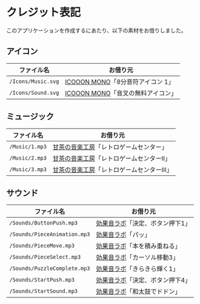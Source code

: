 # クレジット表記
このアプリケーションを作成するにあたり、以下の素材をお借りしました。

## アイコン

| ファイル名 | お借り元 |
| --- | --- |
| ```/Icons/Music.svg``` | [ICOOON MONO](https://icooon-mono.com/)「8分音符アイコン 1」 |
| ```/Icons/Sound.svg``` | [ICOOON MONO](https://icooon-mono.com/)「音叉の無料アイコン」 |

## ミュージック

| ファイル名 | お借り元 |
| --- | --- |
| ```/Music/1.mp3``` | [甘茶の音楽工房](https://amachamusic.chagasi.com/)「レトロゲームセンター」 |
| ```/Music/2.mp3``` | [甘茶の音楽工房](https://amachamusic.chagasi.com/)「レトロゲームセンターⅡ」 |
| ```/Music/3.mp3``` | [甘茶の音楽工房](https://amachamusic.chagasi.com/)「レトロゲームセンターⅢ」 |

## サウンド

| ファイル名 | お借り元 |
| --- | --- |
| ```/Sounds/ButtonPush.mp3``` | [効果音ラボ](https://soundeffect-lab.info/)「決定、ボタン押下1」 |
| ```/Sounds/PieceAnimation.mp3``` | [効果音ラボ](https://soundeffect-lab.info/)「パッ」 |
| ```/Sounds/PieceMove.mp3``` | [効果音ラボ](https://soundeffect-lab.info/)「本を積み重ねる」 |
| ```/Sounds/PieceSelect.mp3``` | [効果音ラボ](https://soundeffect-lab.info/)「カーソル移動3」 |
| ```/Sounds/PuzzleComplete.mp3``` | [効果音ラボ](https://soundeffect-lab.info/)「きらきら輝く1」 |
| ```/Sounds/StartPush.mp3``` | [効果音ラボ](https://soundeffect-lab.info/)「決定、ボタン押下4」 |
| ```/Sounds/StartSound.mp3``` | [効果音ラボ](https://soundeffect-lab.info/)「和太鼓でドドン」 |